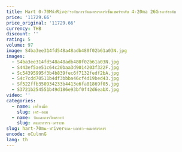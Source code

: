 ```yaml
---
title: Hart 0-70Mน้ําRiverระดับการวัดเมตรเรดาร์เซ็นเซอร์ระดับ 4-20ma 26Gเรดาร์ระดับ
price: '11729.66'
price_original: '11729.66'
currency: THB
discount: ''
rating: 5
volume: 97
image: S4ba3ee314fd548a48adb480f02b61a03N.jpg
images:
  - S4ba3ee314fd548a48adb480f02b61a03N.jpg
  - S443ef5ae51c64c20baa3d9014203f322F.jpg
  - Sc54395995f3b4b839fec6f7132fedf2bA.jpg
  - S4c7cdd70511b4df3bbba46cf4d19bed43.jpg
  - Sf522ffb350934233b4413e6fa81869f05.jpg
  - S3721b254551b49d186e93bf0f42d6eabX.jpg
video: ''
categories:
  - name: เครื่องมือ
    slug: เคร-องม
  - name: วัดและการวิเคราะห์
    slug: ดและการว-เคราะห
slug: hart-70mน-าriverระด-บการว-ดเมตรเรดาร
encode: oCulnnG
lang: th
---
```

  